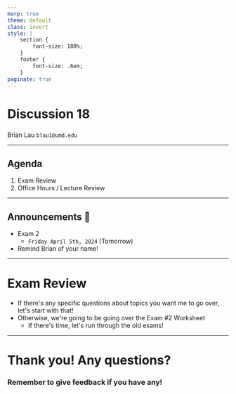 ```yaml
---
marp: true
theme: default
class: invert
style: |
    section {
        font-size: 180%;
    }
    footer {
        font-size: .6em;
    }
paginate: true
---
```

<!-- 
_paginate: false
_class: invert
-->

# <!--fit--> Discussion 18
<!-- 
_footer: "Credits to Adit Bala for his Marp template"
-->

### 

Brian Lau
`blau1@umd.edu`

---
## Agenda
<!-- 
_footer: "Slides available at [`beelau.vercel.app`](https://beelau.vercel.app)"
-->
1. Exam Review 
2. Office Hours / Lecture Review
---
## Announcements :mega:
- Exam 2
    - `Friday April 5th, 2024` (Tomorrow)
- Remind Brian of your name!
---
# Exam Review
- If there's any specific questions about topics you want me to go over, let's start with that!
- Otherwise, we're going to be going over the Exam #2 Worksheet
    - If there's time, let's run through the old exams!
---
# Thank you! Any questions?

### Remember to give feedback if you have any!
